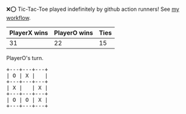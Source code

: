 :x::o: Tic-Tac-Toe played indefinitely by github action runners! See [my workflow](.github/workflows/play.yaml).

|PlayerX wins|PlayerO wins|Ties|
|-|-|-|
|31|22|15|

PlayerO's turn.

<pre>
+---+---+---+
| O | X |   |
+---+---+---+
| X |   | X |
+---+---+---+
| O | O | X |
+---+---+---+
</pre>